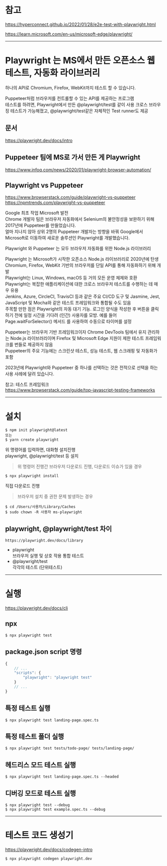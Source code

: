 # 참고

https://hyperconnect.github.io/2022/01/28/e2e-test-with-playwright.html

https://learn.microsoft.com/en-us/microsoft-edge/playwright/

---

# Playwright 는 MS에서 만든 오픈소스 웹 테스트, 자동화 라이브러리

하나의 API로 Chromium, Firefox, WebKit까지 테스트 할 수 있습니다.

Puppeteer처럼 브라우저를 컨트롤할 수 있는 API를 제공하는 프로그램  
테스트를 하려면, Playwright에서 만든 @playwright/test를 같이 사용
크로스 브라우징 테스트가 가능해졌고, @playwright/test같은 자체적인 Test runner도 제공

## 문서

https://playwright.dev/docs/intro

## Puppeteer 팀에 MS로 가서 만든 게 Playwright

https://www.infoq.com/news/2020/01/playwright-browser-automation/

## Playwright vs Puppeteer

https://www.browserstack.com/guide/playwright-vs-puppeteer  
https://npmtrends.com/playwright-vs-puppeteer

Google 최초 작업 Microsoft 발전  
Chrome 개발자 팀은 브라우저 자동화에서 Selenium의 불안정성을 보완하기 위해 2017년에 Puppeteer를 만들었습니다.  
얼마 지나지 않아 상위 2명의 Puppeteer 개발자는 방향을 바꿔 Google에서 Microsoft로 이동하여 새로운 솔루션인 Playwright를 개발했습니다.

Playwright 와 Puppeteer 는 모두 브라우저 자동화를 위한 Node.js 라이브러리

Playwright 는 Microsoft가 시작한 오픈소스 Node.js 라이브러리로 2020년에 탄생  
Chromium, Firefox, WebKit 기반의 브라우저를 단일 API를 통해 자동화하기 위해 개발  
Playwright는 Linux, Windows, macOS 등 거의 모든 운영 체제와 호환  
Playwright는 복잡한 애플리케이션에 대한 크로스 브라우저 테스트를 수행하는 데 매우 유용  
Jenkins, Azure, CircleCI, TravisCI 등과 같은 주요 CI/CD 도구 및 Jasmine, Jest, JavaScript 및 Mocha와 같은 테스트 프레임워크와 통합될 수도 있음  
주목할 만한 점은 Playwright의 자동 대기 기능. 로그인 양식을 작성한 후 버튼을 클릭하기 전에 일정 시간을 기다려 (인간) 사용자를 모방. 예를 들어 Page.waitForSelector() 메서드 를 사용하여 수동으로 타이머를 설정

Puppeteer는 브라우저 기반 프레임워크이자 Chrome DevTools 팀에서 유지 관리하는 Node.js 라이브러리이며 Firefox 및 Microsoft Edge 지원이 제한
테스트 프레임워크를 번들로 제공하지 않음  
Puppeteer의 주요 기능에는 스크린샷 테스트, 성능 테스트, 웹 스크래핑 및 자동화가 포함

2023년에 Playwright와 Puppeteer 중 하나를 선택하는 것은 전적으로 선택을 하는 사용 사례에 달려 있습니다.

참고: 테스트 프레임워크  
https://www.browserstack.com/guide/top-javascript-testing-frameworks

---

# 설치

```
$ npm init playwright@latest
또는
$ yarn create playwright
```

위 명령어를 입력하면, 대화형 설치진행  
playwright, @playwright/test 등 설치

> 위 명령어 진행간 브라우저 다운로드 진행, 다운로드 이슈가 있을 경우

```
$ npx playwright install
```

직접 다운로드 진행

> 브라우저 설치 중 권한 문제 발생하는 경우

```
$ cd /Users/사용자/Library/Caches
$ sudo chown -R 사용자 ms-playwright
```

## playwright, @playwright/test 차이

`https://playwright.dev/docs/library`

- playwright  
  브라우저 실행 및 상호 작용 통합 테스트
- @playwright/test  
  각각의 테스트 (단위테스트)

---

# 실행

https://playwright.dev/docs/cli

## npx

```
$ npx playwright test
```

## package.json script 명령

```javascript
{
    // ...
    "scripts": {
        "playwright": "playwright test"
    }
    // ...
}
```

## 특정 테스트 실행

```
$ npx playwright test landing-page.spec.ts
```

## 특정 테스트 폴더 실행

```
$ npx playwright test tests/todo-page/ tests/landing-page/
```

## 헤드리스 모드 테스트 실행

```
$ npx playwright test landing-page.spec.ts --headed
```

## 디버깅 모드로 테스트 실행

```
$ npx playwright test --debug
$ npx playwright test example.spec.ts --debug
```

---

# 테스트 코드 생성기

https://playwright.dev/docs/codegen-intro

```
$ npx playwright codegen playwright.dev
```
